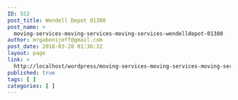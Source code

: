 ```yaml
---
ID: 552
post_title: Wendell Depot 01380
post_name: >
  moving-services-moving-services-moving-services-wendelldepot-01380
author: mrgabonijeff@gmail.com
post_date: 2018-03-28 01:36:32
layout: page
link: >
  http://localhost/wordpress/moving-services-moving-services-moving-services-wendelldepot-01380/
published: true
tags: [ ]
categories: [ ]
---
```

